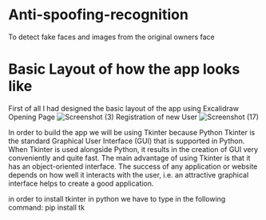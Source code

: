 # Anti-spoofing-recognition
To detect fake faces and images from the original owners face
 
# Basic Layout of how the app looks like

First of all I had designed the basic layout of the app using Excalidraw
Opening Page
![Screenshot (3)](https://user-images.githubusercontent.com/127100541/235609113-3f7d0d3e-2e16-4e0e-8d87-70d0537feeaf.png)
Registration of new User
![Screenshot (17)](https://user-images.githubusercontent.com/127100541/235609494-47ae85e5-99e7-4cf4-9996-8dae4edc0b16.png)

In order to build the app we will be using Tkinter because Python Tkinter is the standard Graphical User Interface (GUI) that is supported in Python. When Tkinter is used alongside Python, it results in the creation of GUI very conveniently and quite fast. The main advantage of using Tkinter is that it has an object-oriented interface. The success of any application or website depends on how well it interacts with the user, i.e. an attractive graphical interface helps to create a good application.

in order to install tkinter in python we have to type in the following command: pip install tk




